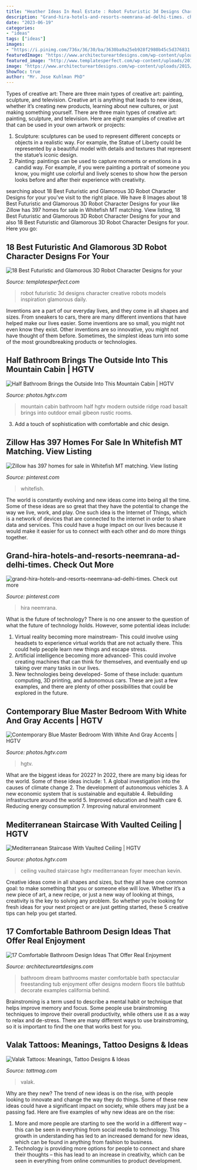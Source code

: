 ```yaml
---
title: "Heather Ideas In Real Estate : Robot Futuristic 3d Designs Character Creative Robots Models Inspiration Glamorous Daily"
description: "Grand-hira-hotels-and-resorts-neemrana-ad-delhi-times. check out more"
date: "2023-06-19"
categories:
- "ideas"
tags: ["ideas"]
images:
- "https://i.pinimg.com/736x/36/30/ba/3630ba9a25eb928f2980b45c5d376831.jpg"
featuredImage: "https://www.architectureartdesigns.com/wp-content/uploads/2015/03/1515-630x419.jpg"
featured_image: "http://www.templatesperfect.com/wp-content/uploads/2013/08/6-creative-robot-design.preview.jpg"
image: "https://www.architectureartdesigns.com/wp-content/uploads/2015/03/1515-630x419.jpg"
ShowToc: true
author: "Mr. Jose Kuhlman PhD"
---
```



Types of creative art: There are three main types of creative art: painting, sculpture, and television.
Creative art is anything that leads to new ideas, whether it’s creating new products, learning about new cultures, or just making something yourself. There are three main types of creative art: painting, sculpture, and television. Here are eight examples of creative art that can be used in your own artwork or projects: 
1. Sculpture: sculptures can be used to represent different concepts or objects in a realistic way. For example, the Statue of Liberty could be represented by a beautiful model with details and textures that represent the statue’s iconic design. 
2. Painting: paintings can be used to capture moments or emotions in a candid way. For example, if you were painting a portrait of someone you know, you might use colorful and lively scenes to show how the person looks before and after their experience with creativity. 

	

		
searching about 18 Best Futuristic and Glamorous 3D Robot Character Designs for your you've visit to the right place. We have 8 Images about 18 Best Futuristic and Glamorous 3D Robot Character Designs for your like Zillow has 397 homes for sale in Whitefish MT matching. View listing, 18 Best Futuristic and Glamorous 3D Robot Character Designs for your and also 18 Best Futuristic and Glamorous 3D Robot Character Designs for your. Here you go:
		
    
## 18 Best Futuristic And Glamorous 3D Robot Character Designs For Your

<img loading=lazy src="http://www.templatesperfect.com/wp-content/uploads/2013/08/6-creative-robot-design.preview.jpg" onerror="this.onerror=null;this.src='https://tse2.mm.bing.net/th?id=OIP.J8bLiqLo1138XFvpx6pe3gHaFj&amp;pid=15.1';" alt="18 Best Futuristic and Glamorous 3D Robot Character Designs for your">

_Source: templatesperfect.com_

>robot futuristic 3d designs character creative robots models inspiration glamorous daily. 

	

Inventions are a part of our everyday lives, and they come in all shapes and sizes. From sneakers to cars, there are many different inventions that have helped make our lives easier. Some inventions are so small, you might not even know they exist. Other inventions are so innovative, you might not have thought of them before. Sometimes, the simplest ideas turn into some of the most groundbreaking products or technologies.

    
## Half Bathroom Brings The Outside Into This Mountain Cabin | HGTV

<img loading=lazy src="https://hgtvhome.sndimg.com/content/dam/images/hgtv/fullset/2017/6/7/1/FOD17_Forum-Phi-Architecture_Sopris-Mountain-House_10.jpg.rend.hgtvcom.966.1288.suffix/1496851550227.jpeg" onerror="this.onerror=null;this.src='https://tse1.mm.bing.net/th?id=OIP.SnkfTm_g5p06R1Mi_UolVQHaJ4&amp;pid=15.1';" alt="Half Bathroom Brings the Outside Into This Mountain Cabin | HGTV">

_Source: photos.hgtv.com_

>mountain cabin bathroom half hgtv modern outside ridge road basalt brings into outdoor email gibeon rustic rooms. 

	

3. Add a touch of sophistication with comfortable and chic design.

    
## Zillow Has 397 Homes For Sale In Whitefish MT Matching. View Listing

<img loading=lazy src="https://i.pinimg.com/736x/a6/a3/4a/a6a34a9e6e1a614b3420c6b1e306dd42.jpg" onerror="this.onerror=null;this.src='https://tse2.mm.bing.net/th?id=OIP.UZ8-ciHOgveXGrQd8eimNAHaFj&amp;pid=15.1';" alt="Zillow has 397 homes for sale in Whitefish MT matching. View listing">

_Source: pinterest.com_

>whitefish. 

	

The world is constantly evolving and new ideas come into being all the time. Some of these ideas are so great that they have the potential to change the way we live, work, and play. One such idea is the Internet of Things, which is a network of devices that are connected to the internet in order to share data and services. This could have a huge impact on our lives because it would make it easier for us to connect with each other and do more things together.

    
## Grand-hira-hotels-and-resorts-neemrana-ad-delhi-times. Check Out More

<img loading=lazy src="https://i.pinimg.com/736x/36/30/ba/3630ba9a25eb928f2980b45c5d376831.jpg" onerror="this.onerror=null;this.src='https://tse3.mm.bing.net/th?id=OIP.1LMzvaQrXPb_W6E_WwtNKQHaLh&amp;pid=15.1';" alt="grand-hira-hotels-and-resorts-neemrana-ad-delhi-times. Check out more">

_Source: pinterest.com_

>hira neemrana. 

	

What is the future of technology?
There is no one answer to the question of what the future of technology holds. However, some potential ideas include: 

1. Virtual reality becoming more mainstream- This could involve using headsets to experience virtual worlds that are not actually there. This could help people learn new things and escape stress. 
2. Artificial intelligence becoming more advanced- This could involve creating machines that can think for themselves, and eventually end up taking over many tasks in our lives. 
3. New technologies being developed- Some of these include: quantum computing, 3D printing, and autonomous cars. These are just a few examples, and there are plenty of other possibilities that could be explored in the future.

    
## Contemporary Blue Master Bedroom With White And Gray Accents | HGTV

<img loading=lazy src="https://hgtvhome.sndimg.com/content/dam/images/hgtv/fullset/2018/6/25/0/IO_Lauren-Svenstrup_Lakeview-Craftsman_11.jpg.rend.hgtvcom.966.1449.suffix/1529951008553.jpeg" onerror="this.onerror=null;this.src='https://tse4.mm.bing.net/th?id=OIP.6aVsl451JKIaB3dQh91EOAHaLG&amp;pid=15.1';" alt="Contemporary Blue Master Bedroom With White And Gray Accents | HGTV">

_Source: photos.hgtv.com_

>hgtv. 

	

What are the biggest ideas for 2022?
In 2022, there are many big ideas for the world. Some of these ideas include: 1. A global investigation into the causes of climate change 2. The development of autonomous vehicles 3. A new economic system that is sustainable and equitable 4. Rebuilding infrastructure around the world 5. Improved education and health care 6. Reducing energy consumption 7. Improving natural environment 
    
## Mediterranean Staircase With Vaulted Ceiling | HGTV

<img loading=lazy src="https://hgtvhome.sndimg.com/content/dam/images/hgtv/fullset/2018/6/20/2/FOD18_Abbi-Williams_Weir-Lake-House_008.jpg.rend.hgtvcom.966.1449.suffix/1529519493971.jpeg" onerror="this.onerror=null;this.src='https://tse4.mm.bing.net/th?id=OIP.63VpGXjnaVmMt2RC0tuUQwHaLH&amp;pid=15.1';" alt="Mediterranean Staircase With Vaulted Ceiling | HGTV">

_Source: photos.hgtv.com_

>ceiling vaulted staircase hgtv mediterranean foyer meechan kevin. 

	

Creative ideas come in all shapes and sizes, but they all have one common goal: to make something that you or someone else will love. Whether it’s a new piece of art, a new recipe, or just a new way of looking at things, creativity is the key to solving any problem. So whether you’re looking for fresh ideas for your next project or are just getting started, these 5 creative tips can help you get started.

    
## 17 Comfortable Bathroom Design Ideas That Offer Real Enjoyment

<img loading=lazy src="https://www.architectureartdesigns.com/wp-content/uploads/2015/03/1515-630x419.jpg" onerror="this.onerror=null;this.src='https://tse1.mm.bing.net/th?id=OIP.QCKXsA2XWhvU0AnAnuKFZQHaE7&amp;pid=15.1';" alt="17 Comfortable Bathroom Design Ideas That Offer Real Enjoyment">

_Source: architectureartdesigns.com_

>bathroom dream bathrooms master comfortable bath spectacular freestanding tub enjoyment offer designs modern floors tile bathtub decorate examples california behind. 

	

Brainstroming is a term used to describe a mental habit or technique that helps improve memory and focus. Some people use brainstroming techniques to improve their overall productivity, while others use it as a way to relax and de-stress. There are many different ways to use brainstroming, so it is important to find the one that works best for you.

    
## Valak Tattoos: Meanings, Tattoo Designs &amp; Ideas

<img loading=lazy src="https://tattmag.com/wp-content/uploads/2020/10/Evil-Nun-Tattoo-2-765x1024.jpg" onerror="this.onerror=null;this.src='https://tse4.mm.bing.net/th?id=OIP.41RzD7ALemHZ19S4TLAnBAHaJ6&amp;pid=15.1';" alt="Valak Tattoos: Meanings, Tattoo Designs &amp; Ideas">

_Source: tattmag.com_

>valak. 

	

Why are they new?
The trend of new ideas is on the rise, with people looking to innovate and change the way they do things. Some of these new ideas could have a significant impact on society, while others may just be a passing fad. Here are five examples of why new ideas are on the rise: 
1) More and more people are starting to see the world in a different way – this can be seen in everything from social media to technology. This growth in understanding has led to an increased demand for new ideas, which can be found in anything from fashion to business. 
2) Technology is providing more options for people to connect and share their thoughts – this has lead to an increase in creativity, which can be seen in everything from online communities to product development.

